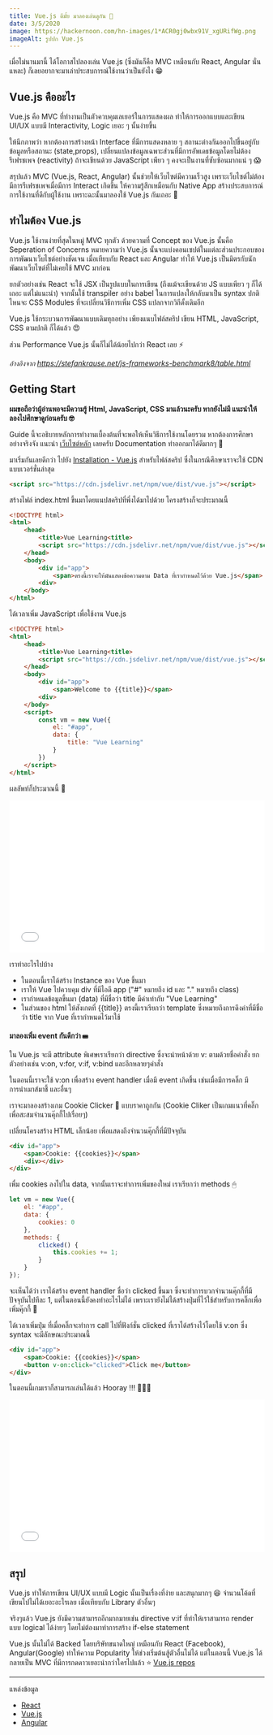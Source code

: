 ```yaml
---
title: Vue.js ดีมั้ย มาลองเล่นดูกัน 🎉
date: 3/5/2020
image: https://hackernoon.com/hn-images/1*ACR0gj0wbx91V_xgURifWg.png
imageAlt: รูปปก Vue.js
---
```


เมื่อไม่นานมานี้ ได้โอกาสไปลองเล่น Vue.js (ซึ่งมันก็คือ MVC เหมือนกับ React, Angular นั่นแหละ) ก็เลยอยากจะมาเล่าประสบการณ์ใช้งานว่าเป็นยังไง 😁

## Vue.js คืออะไร

Vue.js คือ MVC ที่ทำงานเป็นตัวควบคุมเลเยอร์ในการแสดงผล ทำให้การออกแบบและเขียน UI/UX แบบมี Interactivity, Logic เยอะ ๆ นั้นง่ายขึ้น

ให้นึกภาพว่า หากต้องการสร้างหน้า Interface ที่มีการแสดงหลาย ๆ สถานะต่างกันออกไปขึ้นอยู่กับข้อมูลหรือสถานะ (state,props), เปลี่ยนแปลงข้อมูลเฉพาะส่วนที่มีการอัพเดธข้อมูลโดยไม่ต้องรีเฟรชเพจ (reactivity) ถ้าจะเขียนด้วย JavaScript เพียว ๆ คงจะเป็นงานที่ซับซ้อนมากแน่ ๆ 😱

สรุปแล้ว MVC (Vue.js, React, Angular) นั้นช่วยให้เว็บไซต์มีความเร็วสูง เพราะเว็บไซต์ไม่ต้องมีการรีเฟรชเพจเมื่อมีการ Interact เกิดขึ้น ให้ความรู้สึกเหมือนกับ Native App สร้างประสบการณ์การใช้งานที่ดีกับผู้ใช้งาน เพราะฉะนั้นมาลองใช้ Vue.js กันเถอะ 🎉

## ทำไมต้อง Vue.js

Vue.js ใช้งานง่ายที่สุดในหมู่ MVC ทุกตัว ด้วยความที่ Concept ของ Vue.js นั้นคือ Seperation of Concerns หมายความว่า Vue.js นั้นจะแบ่งคอนเซปต์ในแต่ละส่วนประกอบของการพัฒนาเว็บไซต์อย่างชัดเจน เมื่อเทียบกับ React และ Angular ทำให้ Vue.js เป็นมิตรกับนักพัฒนาเว็บไซต์ที่ไม่เคยใช้ MVC มาก่อน

ยกตัวอย่างเช่น React จะใช้ JSX เป็นรูปแบบในการเขียน (ถึงแม้จะเขียนด้วย JS แบบเพียว ๆ ก็ได้เถอะ แต่ไม่แนะนำ) จากนั้นใช้ transpiler อย่าง babel ในการแปลงให้กลับมาเป็น syntax ปกติ ไหนจะ CSS Modules ที่จะเปลี่ยนวิธีการเพิ่ม CSS แปลกจากวิถีดั้งเดิมอีก

Vue.js ใช้กระบวนการพัฒนาแบบเดิมทุกอย่าง เพียงแนบไฟล์สคริป เขียน HTML, JavaScript, CSS ตามปกติ ก็ได้แล้ว 😍

ส่วน Performance Vue.js นั้นก็ไม่ได้น้อยไปกว่า React เลย ⚡

_อ้างอิงจาก https://stefankrause.net/js-frameworks-benchmark8/table.html_

## Getting Start

**ผมขอถือว่าผู้อ่านพอจะมีความรู้ Html, JavaScript, CSS มาแล้วนะครับ หากยังไม่มี แนะนำให้ลองไปศึกษาดูก่อนครับ 🤓**

Guide นี้จะอธิบายหลักการทำงานเบื้องต้นที่จะพอให้เห็นวิธีการใช้งานโดยรวม หากต้องการศึกษาอย่างจริงจัง แนะนำ [เว็บไซต์หลัก](https://vuejs.org) เลยครับ Documentation ทำออกมาได้ดีมากๆ 📖

มาเริ่มกันเลยดีกว่า ไปยัง [Installation - Vue.js](https://vuejs.org/v2/guide/installation.html) สำหรับไฟล์สคริป ซึ่งในกรณึศึกษาเราจะใช้ CDN แบบเวอร์ชั่นล่าสุด

```html
<script src="https://cdn.jsdelivr.net/npm/vue/dist/vue.js"></script>
```

สร้างไฟล์ index.html ขึ้นมาโดยแนปสคริปที่พึ่งได้มาไปด้วย โครงสร้างก็จะประมาณนี้

```html
<!DOCTYPE html>
<html>
	<head>
		<title>Vue Learning<title>
		<script src="https://cdn.jsdelivr.net/npm/vue/dist/vue.js"></script>
	</head>
	<body>
		<div id="app">
			<span>ตรงนี้เราจะให้มันแสดงข้อความตาม Data ที่เรากำหนดไว้ด้วย Vue.js</span>
		<div>
	</body>
</html>
```

ได้เวลาเพิ่ม JavaScript เพื่อใช้งาน Vue.js

```html
<!DOCTYPE html>
<html>
	<head>
		<title>Vue Learning<title>
		<script src="https://cdn.jsdelivr.net/npm/vue/dist/vue.js"></script>
	</head>
	<body>
		<div id="app">
			<span>Welcome to {{title}}</span>
		<div>
	</body>
	<script>
		const vm = new Vue({
			el: "#app",
			data: {
				title: "Vue Learning"
			}
		})
	</script>
</html>
```

ผลลัพท์ก็ประมาณนี้ 🎉

<iframe width="100%" height="300" src="//jsfiddle.net/littleboycoding/3pjq865v/1/embedded/result,js,html/" allowfullscreen="allowfullscreen" allowpaymentrequest frameborder="0"></iframe>

เราทำอะไรไปบ้าง

-   ในตอนนี้เราได้สร้าง Instance ของ Vue ขึ้นมา
-   เราให้ Vue ไปควบคุม div ที่มีไอดี app ("#" หมายถึง id และ "." หมายถึง class)
-   เรากำหนดข้อมูลขึ้นมา (data) ที่มีชื่อว่า title มีค่าเท่ากับ "Vue Learning"
-   ในส่วนของ html ให้สังเกตที่ {{title}} ตรงนี้เราเรียกว่า template ซึ่งหมายถึงการดึงค่าที่มีชื่อว่า title จาก Vue ที่เรากำหนดไว้มาใช้

#### มาลองเพิ่ม event กันดีกว่า ⌨

ใน Vue.js จะมี attribute พิเศษเราเรียกว่า directive ซึ่งจะนำหน้าด้วย v: ตามด้วยชื่อคำสั่ง ยกตัวอย่างเช่น v:on, v:for, v:if, v:bind และอีกหลายๆคำสั่ง

ในตอนนี้เราจะใช้ v:on เพื่อสร้าง event handler เมื่อมี event เกิดขึ้น เช่นเมื่อมีการคลิ๊ก มีการนำเมาส์มาชี้ และอื่นๆ

เราจะมาลองสร้างเกม Cookie Clicker 🍪 แบบราคาถูกกัน (Cookie Cliker เป็นเกมแนวที่คลิ๊กเพื่อสะสมจำนวนคุ๊กกี้ไปเรื่อยๆ)

เปลี่ยนโครงสร้าง HTML เล็กน้อย เพื่อแสดงถึงจำนวนคุ๊กกี้ที่มีปัจจุบัน

```html
<div id="app">
	<span>Cookie: {{cookies}}</span>
	<div></div>
</div>
```

เพื่ม cookies ลงไปใน data, จากนั้นเราจะทำการเพิ่มของใหม่ เราเรียกว่า methods 🖱

```javascript
let vm = new Vue({
	el: "#app",
	data: {
		cookies: 0
	},
	methods: {
		clicked() {
			this.cookies += 1;
		}
	}
});
```

จะเห็นได้ว่า เราได้สร้าง event handler ชื่อว่า clicked ขึ้นมา ซึ่งจะทำการบวกจำนวนคุ๊กกี้ที่มีปัจจุบันไปทีละ 1, แต่ในตอนนี้ยังคงทำอะไรไม่ได้ เพราะเรายังไม่ได้สร้างปุ่มที่ไว้ใช้สำหรับการคลิ๊กเพื่อเพิ่มคุ๊กกี้ 🍪

ได้เวลาเพิ่มปุ่ม ที่เมื่อคลิ๊กจะทำการ call ไปที่ฟังก์ชั่น clicked ที่เราได้สร้างไว้โดยใช้ v:on ซึ่ง syntax จะมีลักษณะประมาณนี้

```html
<div id="app">
	<span>Cookie: {{cookies}}</span>
	<button v-on:click="clicked">Click me</button>
</div>
```

ในตอนนี้เกมเราก็สามารถเล่นได้แล้ว Hooray !!! 🎉🎉🎉

<iframe width="100%" height="300" src="//jsfiddle.net/littleboycoding/7jqg8k5v/1/embedded/result,js,html" allowfullscreen="allowfullscreen" allowpaymentrequest frameborder="0"></iframe>

## สรุป

Vue.js ทำให้การเขียน UI/UX แบบมี Logic นั้นเป็นเรื่องที่ง่าย และสนุกมากๆ 😆 จำนวนโค้ดที่เขียนไปไม่ได้เยอะอะไรเลย เมื่อเทียบกับ Library ตัวอื่นๆ

จริงๆแล้ว Vue.js ยังมีความสามารถอีกมากมายเช่น directive v:if ที่ทำให้เราสามารถ render แบบ logical ได้ง่ายๆ โดยไม่ต้องมาทำการสร้าง if-else statement

Vue.js นั้นไม่ได้ Backed โดยบริษัทขนาดใหญ่ เหมือนกับ React (Facebook), Angular(Google) ทำให้ความ Popularity ให้ช่วงเริ่มต้นสู้ตัวอื่นไม่ได้ แต่ในตอนนี้ Vue.js ได้กลายเป็น MVC ที่มีการกดดาวเยอะนำกว่าใครไปแล้ว ⭐ [Vue.js repos](https://github.com/vuejs/vue)

---

แหล่งข้อมูล

-   [React](https://reactjs.org/)
-   [Vue.js](https://vuejs.org/)
-   [Angular](https://angular.io/)
